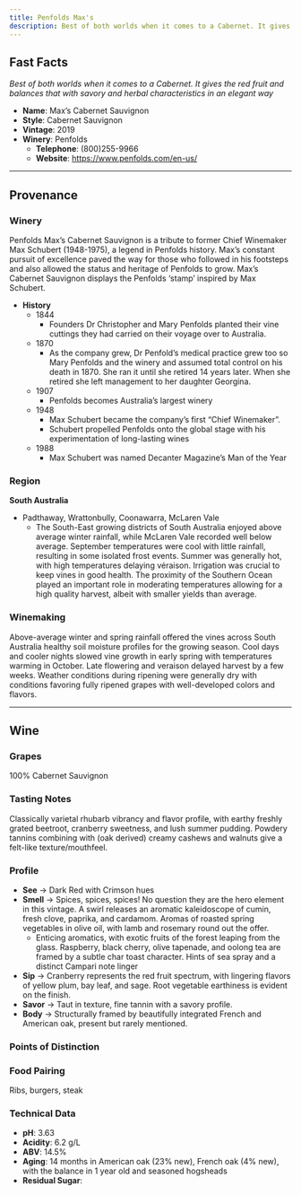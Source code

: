 ```yaml
---
title: Penfolds Max's
description: Best of both worlds when it comes to a Cabernet. It gives the red fruit and balances that with savory and herbal characteristics in an elegant way
---
```


## Fast Facts
*Best of both worlds when it comes to a Cabernet. It gives the red fruit and balances that with savory and herbal characteristics in an elegant way*
 - **Name**: Max’s Cabernet Sauvignon
 - **Style**: Cabernet Sauvignon
 - **Vintage**: 2019
 - **Winery**: Penfolds
     - **Telephone**: (800)255-9966
     - **Website**: https://www.penfolds.com/en-us/

---

## Provenance

### Winery
Penfolds Max’s Cabernet Sauvignon is a tribute to former Chief Winemaker Max Schubert (1948-1975), a legend in Penfolds history. Max’s constant pursuit of excellence paved the way for those who followed in his footsteps and also allowed the status and heritage of Penfolds to grow. Max’s Cabernet Sauvignon displays the Penfolds ‘stamp’ inspired by Max Schubert.
 - **History**
	- 1844
		- Founders Dr Christopher and Mary Penfolds planted their vine cuttings they had carried on their voyage over to Australia.
	- 1870
		- As the company grew, Dr Penfold’s medical practice grew too so Mary Penfolds and the winery and assumed total control on his death in 1870. She ran it until she retired 14 years later.  When she retired she left management to her daughter Georgina.
	- 1907
		- Penfolds becomes Australia’s largest winery
	- 1948 
		- Max Schubert became the company’s first “Chief Winemaker”.
		- Schubert propelled Penfolds onto the global stage with his experimentation of long-lasting wines
	- 1988
		- Max Schubert was named Decanter Magazine’s Man of the Year

### Region
**South Australia**

 - Padthaway, Wrattonbully, Coonawarra, McLaren Vale
    - The South-East growing districts of South Australia enjoyed above average winter rainfall, while McLaren Vale recorded well below average. September temperatures were cool with little rainfall, resulting in some isolated frost events. Summer was generally hot, with high temperatures delaying véraison. Irrigation was crucial to keep vines in good health. The proximity of the Southern Ocean played an important role in moderating temperatures allowing for a high quality harvest, albeit with smaller yields than average.

### Winemaking 
Above-average winter and spring rainfall offered the vines across South Australia healthy soil moisture profiles for the growing season. Cool days and cooler nights slowed vine growth in early spring with temperatures warming in October. Late flowering and veraison delayed harvest by a few weeks. Weather conditions during ripening were generally dry with conditions favoring fully ripened grapes with well-developed colors and flavors.

---

## Wine
### Grapes
100% Cabernet Sauvignon

### Tasting Notes
Classically varietal rhubarb vibrancy and flavor profile, with earthy freshly grated beetroot, cranberry sweetness, and lush summer pudding. Powdery tannins combining with (oak derived) creamy cashews and walnuts give a felt-like texture/mouthfeel.

### Profile
 - **See** →  Dark Red with Crimson hues
 - **Smell** → Spices, spices, spices! No question they are the hero element in this vintage. A swirl releases an aromatic kaleidoscope of cumin, fresh clove, paprika, and cardamom. Aromas of roasted spring vegetables in olive oil, with lamb and rosemary round out the offer.
     - Enticing aromatics, with exotic fruits of the forest leaping from the glass. Raspberry, black cherry, olive tapenade, and oolong tea are framed by a  subtle char toast character.  Hints of sea spray and a distinct Campari note linger
 - **Sip** → Cranberry represents the red fruit spectrum, with lingering flavors of yellow plum, bay leaf, and sage. Root vegetable earthiness is evident on the finish.
 - **Savor** → Taut in texture, fine tannin with a savory profile.
 - **Body** → Structurally framed by beautifully integrated French and American oak, present but rarely mentioned.

### Points of Distinction
### Food Pairing
Ribs, burgers, steak

### Technical Data
 - **pH**: 3.63
 - **Acidity**: 6.2 g/L
 - **ABV**: 14.5%
 - **Aging**: 14 months in American oak (23% new), French oak (4% new), with the balance in 1 year old and seasoned hogsheads
 - **Residual Sugar**: 
